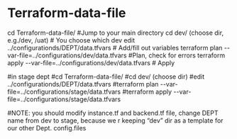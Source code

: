 
# Terraform-data-file

cd Terraform-data-file/				#Jump to your main directory
cd dev/ (choose dir, e.g./dev, /uat) 		# You choose which dev
edit ../configurationds/DEPT/data.tfvars	# Add/fill out variables
terraform plan --var-file=../configurations/dev/data.tfvars		#Plan, check for errors
terraform apply --var-file=../configurations/dev/data.tfvars		# Apply



#in stage dept 
#cd Terraform-data-file/
#cd dev/ (choose dir)
#edit ../configurationds/DEPT/data.tfvars
#terraform plan --var-file=../configurations/stage/data.tfvars
#terraform apply --var-file=../configurations/stage/data.tfvars

#NOTE: you should modify instance.tf and backend.tf file, change DEPT name from dev to stage, because we r keeping “dev” dir as a template for our other Dept. config.files




